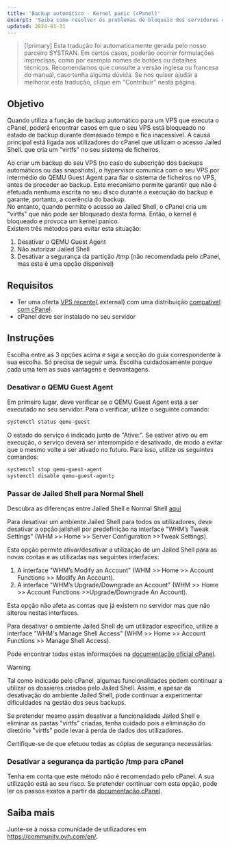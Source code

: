 ```yaml
---
title: 'Backup automático - Kernel panic (cPanel)'
excerpt: 'Saiba como resolver os problemas de bloqueio dos servidores cPanel durante o backup automático OVHcloud'
updated: 2024-01-31
---
```


> [!primary]
> Esta tradução foi automaticamente gerada pelo nosso parceiro SYSTRAN. Em certos casos, poderão ocorrer formulações imprecisas, como por exemplo nomes de botões ou detalhes técnicos. Recomendamos que consulte a versão inglesa ou francesa do manual, caso tenha alguma dúvida. Se nos quiser ajudar a melhorar esta tradução, clique em "Contribuir" nesta página.
>

## Objetivo

Quando utiliza a função de backup automático para um VPS que executa o cPanel, poderá encontrar casos em que o seu VPS está bloqueado no estado de backup durante demasiado tempo e fica inacessível. A causa principal está ligada aos utilizadores do cPanel que utilizam o acesso Jailed Shell. que cria um "virtfs" no seu sistema de ficheiros. 

Ao criar um backup do seu VPS (no caso de subscrição dos backups automáticos ou das snapshots), o hypervisor comunica com o seu VPS por intermédio do QEMU Guest Agent para fiar o sistema de ficheiros no VPS, antes de proceder ao backup. Este mecanismo permite garantir que não é efetuada nenhuma escrita no seu disco durante a execução do backup e garante, portanto, a coerência do backup.
<br>No entanto, quando permite o acesso ao Jailed Shell, o cPanel cria um "virtfs" que não pode ser bloqueado desta forma. Então, o kernel é bloqueado e provoca um kernel panico.
<br>Existem três métodos para evitar esta situação:

1. Desativar o QEMU Guest Agent
2. Não autorizar Jailed Shell
3. Desativar a segurança da partição /tmp (não recomendada pelo cPanel, mas esta é uma opção disponível)

## Requisitos

- Ter uma oferta [VPS recente](https://www.ovhcloud.com/pt/vps/){.external} com uma distribuição [compatível com cPanel](https://www.ovhcloud.com/pt/vps/os/).
- cPanel deve ser instalado no seu servidor

## Instruções

Escolha entre as 3 opções acima e siga a secção do guia correspondente à sua escolha. Só precisa de seguir uma.
Escolha cuidadosamente porque cada uma tem as suas vantagens e desvantagens.

### Desativar o QEMU Guest Agent

Em primeiro lugar, deve verificar se o QEMU Guest Agent está a ser executado no seu servidor. Para o verificar, utilize o seguinte comando:

```bash
systemctl status qemu-guest
```

O estado do serviço é indicado junto de "Ative:". Se estiver ativo ou em execução, o serviço deverá ser interrompido e desativado, de modo a evitar que o mesmo volte a ser ativado no futuro. Para isso, utilize os seguintes comandos:

```bash
systemctl stop qemu-guest-agent
systemctl disable qemu-guest-agent;
```

### Passar de Jailed Shell para Normal Shell

Descubra as diferenças entre Jailed Shell e Normal Shell [aqui](https://support.cpanel.net/hc/en-us/articles/360051992634-Differences-Between-Normal-and-Jailed-Shell)

Para desativar um ambiente Jailed Shell para todos os utilizadores, deve desativar a opção jailshell por predefinição na interface "WHM’s Tweak Settings" (WHM >> Home >> Server Configuration >>Tweak Settings).

Esta opção permite ativar/desativar a utilização de um Jailed Shell para as novas contas e as utilizadas nas seguintes interfaces:

1. A interface "WHM’s Modify an Account" (WHM >> Home >> Account Functions >> Modify An Account).
2. A interface "WHM’s Upgrade/Downgrade an Account" (WHM >> Home >> Account Functions >>Upgrade/Downgrade An Account).

Esta opção não afeta as contas que já existem no servidor mas que não alterou nestas interfaces.

Para desativar o ambiente Jailed Shell de um utilizador específico, utilize a interface "WHM's Manage Shell Access" (WHM >> Home >> Account Functions >> Manage Shell Access).

Pode encontrar todas estas informações na [documentação oficial cPanel](https://docs.cpanel.net/knowledge-base/accounts/virtfs-jailed-shell/#disable-or-remove-a-jailed-shell-environment).

> [!warning]
>
> Tal como indicado pelo cPanel, algumas funcionalidades podem continuar a utilizar os dossieres criados pelo Jailed Shell. Assim, e apesar da desativação do ambiente Jailed Shell, pode continuar a experimentar dificuldades na gestão dos seus backups.
>
> Se pretender mesmo assim desativar a funcionalidade Jailed Shell e eliminar as pastas "virtfs" criadas, tenha cuidado pois a eliminação do diretório "virtfs" pode levar à perda de dados dos utilizadores.
>
> Certifique-se de que efetuou todas as cópias de segurança necessárias.

### Desativar a segurança da partição /tmp para cPanel

Tenha em conta que este método não é recomendado pelo cPanel. A sua utilização está ao seu risco. Se pretender continuar com esta opção, pode ler os passos exatos a partir da [documentação cPanel](https://docs.cpanel.net/knowledge-base/security/tips-to-make-your-server-more-secure/#harden-your-tmp-partition).

## Saiba mais

Junte-se à nossa comunidade de utilizadores em <https://community.ovh.com/en/>.
